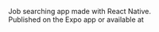 Job searching app made with React Native. <br>
Published on the Expo app or available at <a href=https://expo.io/@aoconnell099></a>
